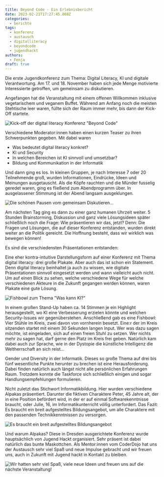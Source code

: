 ```yaml
---
title: Beyond Code - Ein Erlebnisbericht
date: 2023-02-21T17:27:45.868Z
categories:
  - berichte
tags:
  - konferenz
  - austausch
  - digitalliteracy
  - beyondcode
  - jugendhackt
authors:
  - Fenja
draft: true
---
```

Die erste Jugendkonferenz zum Thema: Digital Literacy, KI und digitale Verantwortung. Am 17. und 18. November haben sich jede Menge motivierte Interessierte getroffen, um gemeinsam zu diskutieren.

Angefangen hat die Veranstaltung mit einem offenen Willkommen inklusive vegetarischem und veganem Buffet. Während am Anfang noch die meisten Stehtische leer waren, füllte sich der Raum immer mehr, bis dann der Kick-Off startete.

![Kick-off der digital literacy Konferenz "Beyond Code"](/images/cms/beyondcode_welcome.jpeg "image: beyondcode welcome")

Verschiedene Moderator:innen haben einen kurzen Teaser zu ihren Schwerpunkten gegeben. Mit dabei waren

* Was bedeutet digital literacy konkret?
* KI und Security
* In welchen Bereichen ist KI sinnvoll und umsetzbar?
* Bildung und Kommunikation in der Informatik

Und dann ging es los. In kleinen Gruppen, je nach Interesse 7 oder 20 Teilnehmende groß, wurden Informationen, Eindrücke, Ideen und Meinungen ausgetauscht. Als die Köpfe rauchten und die Münder fusselig geredet waren, ging es fließend zum Abendprogramm über. In ausgelassener Stimmung ist der Abend langsam ausgeklungen.

![Die schönen Pausen vom gemeinsam Diskutieren...](/images/cms/beyondcode_team2.jpeg "image: beyond code gruppenarbeit")

Am nächsten Tag ging es dann zu einer ganz humanen Uhrzeit weiter. 5 Stunden Brainstorming, Diskussion und ganz viele Lösungsideen später schließlich noch die Frage: Wie präsentieren wir das, jetzt? Denn: Die Fragen und Lösungen, die auf dieser Konferenz entstanden, wurden direkt weiter an die Politik gereicht. Die Hoffnung besteht, dass wir wirklich was bewegen können!

Es sind die verschiedensten Präsentationen entstanden:

Eine eher kontra-intuitive Darstellungsform auf einer Konferenz mit Thema digital literacy: drei große Plakate. Aber auch das ist schon ein Statement. Denn digital literacy beinhaltet ja auch zu wissen, wie digitale Präsentationen sinnvoll eingesetzt werden und wann vielleicht auch nicht. Um auf einen Blick zu sehen, welche verschiedene Wege für welche verschiedenen Akteure in die Zukunft gegangen werden können, waren Plakate eine gute Lösung.

![Fishbowl zum Thema "Was kann KI?"](/images/cms/beyondcode_praesi2.jpeg "image: beyond code praesi 1")

In einem großen Stand-Up haben ca. 14 Stimmen je ein Highlight herausgestellt, wo KI eine Verbesserung erzielen könnte und welchen Security-Issues wir gegenüberstehen. Anschließend gab es eine Fishbowl: Vier Stühle im Kreis, zwei davon von vornherein besetzt. Eine:r der im Kreis sitzenden startet mit einem 30 Sekunden langen Input. Wer was dazu sagen möchte, ist eingeladen, sich auf einen freien Stuhl zu setzen. Wer nichts mehr zu sagen hat, darf gerne den Platz im Kreis frei geben. Natürlich kam dabei auch zur Sprache, wie in der Dystopie die künstliche Intelligenz die Weltherrschaft an sich reist…

Gender und Diversity in der Informatik. Dieses so große Thema auf drei bis fünf wesentliche Punkte herunter zu brechen ist eine Herausforderung. Dabei finden natürlich auch längst nicht alle persönlichen Erfahrungen Raum. Trotzdem konnte die Taskforce sich schließlich einigen und sogar Handlungsempfehlungen formulieren.

Nicht zuletzt das Stichwort Informatikbildung. Hier wurden verschiedene Alpakas präsentiert. Darunter die fiktiven Charaktere Peter, 45 Jahre alt, der in eine Position befördert wird, in der er auf einmal Softwarekenntnisse braucht, oder Julie, 16, im Informatikunterricht völlig unterfordert. Das Fazit: Es braucht ein breit aufgestelltes Bildungsangebot, um alle Charaktere mit den passenden Technikkenntnissen zu versorgen.

![Es braucht ein breit aufgestelltes Bildungsangebot](/images/cms/beyondcode_praesi3.jpeg "image: beyond code praesi 2")

Und warum Alpakas? Diese in Dresden ausgerichtete Konferenz wurde hauptsächlich von Jugend Hackt organisiert. Sehr präsent ist dabei natürlich das bunte Maskottchen. Als Mentor:innen vom CoderDojo hat uns der Austausch sehr viel Spaß und neue Impulse gebracht und wir freuen uns, auch in Zukunft mit Jugend hackt in Kontakt zu bleiben.

![Wir hatten sehr viel Spaß, viele neue Ideen und freuen uns auf die nächste Veranstaltung!](/images/cms/beyondcode_bb.jpeg "image: beyond code Abschluss")